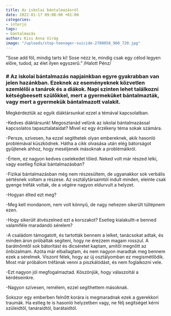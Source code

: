 ```yaml
---
title: Az iskolai bántalmazásról
date: 2022-01-17 09:08:00 +01:00
categories:
- interjú
tags:
- bántalmazás
author: Kiss Anna Virág
image: "/uploads/stop-teenager-suicide-2780058_960_720.jpg"
---
```


"Sose add föl, mindig tarts ki!
Sose nézz le, mindig csak egy
célod legyen előre, tudod,
az élet ilyen egyszerű.”
/Halott Pénz/


### # Az iskolai bántalmazás napjainkban egyre gyakrabban van jelen hazánkban. Ezeknek az eseményeknek közvetlen szemlélői a tanárok és a diákok. Napi szinten lehet találkozni kétségbeesett szülőkkel, mert a gyermeküket bántalmazták, vagy mert a gyermekük bántalmazott valakit.


Megkérdeztük az egyik diáktársunkat ezzel a témával kapcsolatban.

-Kedves diáktársunk! Megosztanád velünk az iskolai bántalmazással kapcsolatos tapasztalataidat? Mivel ez egy érzékeny téma sokak számára.

-Persze, szívesen, ha ezzel segíthetek olyan embereknek, akik hasonló problémával küszködnek. Hátha a cikk olvasása után elég bátorságot gyűjtenek ahhoz, hogy meséljenek másoknak a problémáikról.

-Értem, ez nagyon kedves cselekedet tőled. Neked volt már részed lelki, vagy esetleg fizikai bántalmazásban?

-Fizikai bántalmazásban még nem részesültem, de ugyanakkor sok verbális sértésnek voltam a részese. Az osztálytársaimtól indult minden, eleinte csak gyenge tréfák voltak, de a végére nagyon eldurvult a helyzet.

-Hogyan élted ezt meg?

-Meg kell mondanom, nem volt könnyű, de nagy nehezen sikerült túllépnem ezen.

-Hogy sikerült átvészelned ezt a korszakot? Esetleg kialakultt-e benned valamiféle maradandó sérelem?

-A családom támogatott, és tartották bennem a lelket, tanácsokat adtak, és minden áron próbáltak segíteni, hogy ne érezzem magam rosszul. A barátnőmtől sok bátorítást és dicséretet kaptam, amitől megnőtt az önbizalmam. Azóta már elballagtam, és nem nagyon maradtak meg bennem ezek a sérelmek. Viszont félek, hogy az új osztályomban ez megismétlődik. Most már próbálom tréfának venni a piszkálódást, és nem foglalkozni vele.

-Ezt nagyon jól megfogalmaztad. Köszönjük, hogy válaszoltál a kérdéseinkre.

-Nagyon szívesen, remélem, ezzel segíthettem másoknak.


Sokszor egy emberben felnőtt korára is megmaradnak ezek a gyerekkori traumák. Ha estleg te is hasonló helyzetben vagy, ne félj segítséget kérni szüleidtől, tanáraidtól, barátaidtól. 
